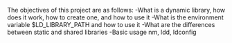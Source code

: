 The objectives of this project are as follows:
-What is a dynamic library, how does it work, how to create one, and how to use it
-What is the environment variable $LD_LIBRARY_PATH and how to use it
-What are the differences between static and shared libraries
-Basic usage nm, ldd, ldconfig
